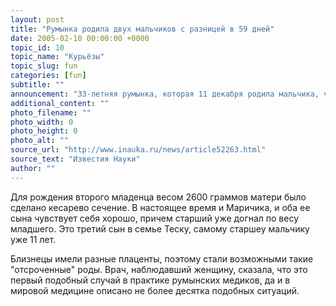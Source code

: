 ```yaml
---
layout: post
title: "Румынка родила двух мальчиков с разницей в 59 дней"
date: 2005-02-10 00:00:00 +0000
topic_id: 10
topic_name: "Курьёзы"
topic_slug: fun
categories: [fun]
subtitle: ""
announcement: "33-летняя румынка, которая 11 декабря родила мальчика, через 59 дней успешно произвела на свет его брата-близнеца, сообщает Associated Press. Маричика Теску (Maricica Tescu), у которой из-за особенностей развития оказалось две матки, первого сына весом 1600 граммов родила самостоятельно."
additional_content: ""
photo_filename: ""
photo_width: 0
photo_height: 0
photo_alt: ""
source_url: "http://www.inauka.ru/news/article52263.html"
source_text: "Известия Науки"
author: ""
---
```

Для рождения второго младенца весом 2600 граммов матери было сделано кесарево сечение. В настоящее время и Маричика, и оба ее сына чувствует себя хорошо, причем старший уже догнал по весу младшего. Это третий сын в семье Теску, самому старшеу мальчику уже 11 лет.

Близнецы имели разные плаценты, поэтому стали возможными такие "отсроченные" роды. Врач, наблюдавший женщину, сказала, что это первый подобный случай в практике румынских медиков, да и в мировой медицине описано не более десятка подобных ситуаций.
